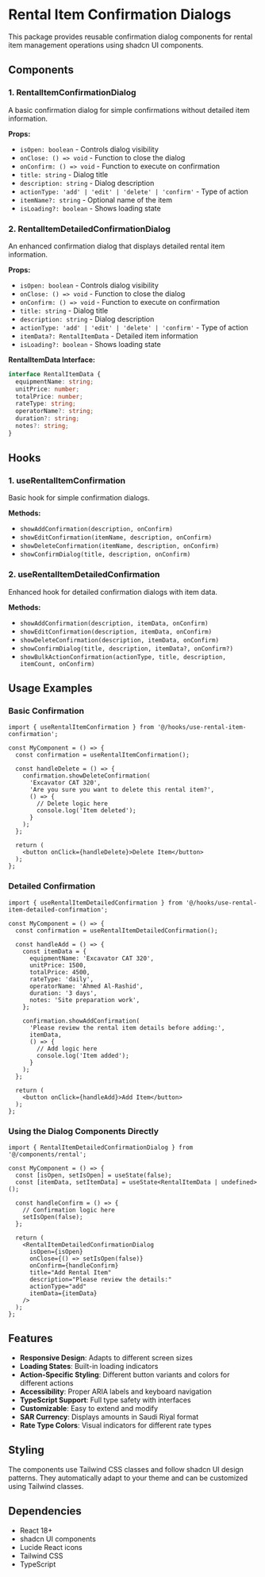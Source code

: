 # Rental Item Confirmation Dialogs

This package provides reusable confirmation dialog components for rental item management operations using shadcn UI components.

## Components

### 1. RentalItemConfirmationDialog
A basic confirmation dialog for simple confirmations without detailed item information.

**Props:**
- `isOpen: boolean` - Controls dialog visibility
- `onClose: () => void` - Function to close the dialog
- `onConfirm: () => void` - Function to execute on confirmation
- `title: string` - Dialog title
- `description: string` - Dialog description
- `actionType: 'add' | 'edit' | 'delete' | 'confirm'` - Type of action
- `itemName?: string` - Optional name of the item
- `isLoading?: boolean` - Shows loading state

### 2. RentalItemDetailedConfirmationDialog
An enhanced confirmation dialog that displays detailed rental item information.

**Props:**
- `isOpen: boolean` - Controls dialog visibility
- `onClose: () => void` - Function to close the dialog
- `onConfirm: () => void` - Function to execute on confirmation
- `title: string` - Dialog title
- `description: string` - Dialog description
- `actionType: 'add' | 'edit' | 'delete' | 'confirm'` - Type of action
- `itemData?: RentalItemData` - Detailed item information
- `isLoading?: boolean` - Shows loading state

**RentalItemData Interface:**
```typescript
interface RentalItemData {
  equipmentName: string;
  unitPrice: number;
  totalPrice: number;
  rateType: string;
  operatorName?: string;
  duration?: string;
  notes?: string;
}
```

## Hooks

### 1. useRentalItemConfirmation
Basic hook for simple confirmation dialogs.

**Methods:**
- `showAddConfirmation(description, onConfirm)`
- `showEditConfirmation(itemName, description, onConfirm)`
- `showDeleteConfirmation(itemName, description, onConfirm)`
- `showConfirmDialog(title, description, onConfirm)`

### 2. useRentalItemDetailedConfirmation
Enhanced hook for detailed confirmation dialogs with item data.

**Methods:**
- `showAddConfirmation(description, itemData, onConfirm)`
- `showEditConfirmation(description, itemData, onConfirm)`
- `showDeleteConfirmation(description, itemData, onConfirm)`
- `showConfirmDialog(title, description, itemData?, onConfirm?)`
- `showBulkActionConfirmation(actionType, title, description, itemCount, onConfirm)`

## Usage Examples

### Basic Confirmation
```tsx
import { useRentalItemConfirmation } from '@/hooks/use-rental-item-confirmation';

const MyComponent = () => {
  const confirmation = useRentalItemConfirmation();

  const handleDelete = () => {
    confirmation.showDeleteConfirmation(
      'Excavator CAT 320',
      'Are you sure you want to delete this rental item?',
      () => {
        // Delete logic here
        console.log('Item deleted');
      }
    );
  };

  return (
    <button onClick={handleDelete}>Delete Item</button>
  );
};
```

### Detailed Confirmation
```tsx
import { useRentalItemDetailedConfirmation } from '@/hooks/use-rental-item-detailed-confirmation';

const MyComponent = () => {
  const confirmation = useRentalItemDetailedConfirmation();

  const handleAdd = () => {
    const itemData = {
      equipmentName: 'Excavator CAT 320',
      unitPrice: 1500,
      totalPrice: 4500,
      rateType: 'daily',
      operatorName: 'Ahmed Al-Rashid',
      duration: '3 days',
      notes: 'Site preparation work',
    };

    confirmation.showAddConfirmation(
      'Please review the rental item details before adding:',
      itemData,
      () => {
        // Add logic here
        console.log('Item added');
      }
    );
  };

  return (
    <button onClick={handleAdd}>Add Item</button>
  );
};
```

### Using the Dialog Components Directly
```tsx
import { RentalItemDetailedConfirmationDialog } from '@/components/rental';

const MyComponent = () => {
  const [isOpen, setIsOpen] = useState(false);
  const [itemData, setItemData] = useState<RentalItemData | undefined>();

  const handleConfirm = () => {
    // Confirmation logic here
    setIsOpen(false);
  };

  return (
    <RentalItemDetailedConfirmationDialog
      isOpen={isOpen}
      onClose={() => setIsOpen(false)}
      onConfirm={handleConfirm}
      title="Add Rental Item"
      description="Please review the details:"
      actionType="add"
      itemData={itemData}
    />
  );
};
```

## Features

- **Responsive Design**: Adapts to different screen sizes
- **Loading States**: Built-in loading indicators
- **Action-Specific Styling**: Different button variants and colors for different actions
- **Accessibility**: Proper ARIA labels and keyboard navigation
- **TypeScript Support**: Full type safety with interfaces
- **Customizable**: Easy to extend and modify
- **SAR Currency**: Displays amounts in Saudi Riyal format
- **Rate Type Colors**: Visual indicators for different rate types

## Styling

The components use Tailwind CSS classes and follow shadcn UI design patterns. They automatically adapt to your theme and can be customized using Tailwind classes.

## Dependencies

- React 18+
- shadcn UI components
- Lucide React icons
- Tailwind CSS
- TypeScript
